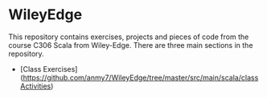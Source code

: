# WileyEdge

This repository contains exercises, projects and pieces of code from the course C306 Scala from Wiley-Edge.
There are three main sections in the repository.

- [Class Exercises] (https://github.com/anmy7/WileyEdge/tree/master/src/main/scala/classActivities)
